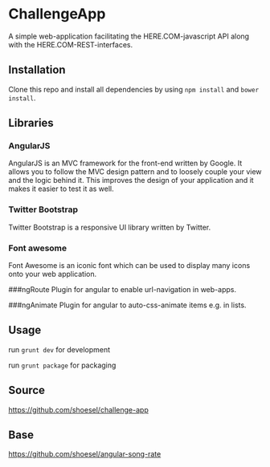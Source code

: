 # ChallengeApp
A simple web-application facilitating the HERE.COM-javascript API along with the HERE.COM-REST-interfaces.

## Installation
Clone this repo and install all dependencies by using `npm install` and `bower install`.

## Libraries

### AngularJS
AngularJS is an MVC framework for the front-end written by Google. It allows you to follow the MVC design pattern and to loosely couple your view and the logic behind it.
This improves the design of your application and it makes it easier to test it as well.

### Twitter Bootstrap
Twitter Bootstrap is a responsive UI library written by Twitter.

### Font awesome
Font Awesome is an iconic font which can be used to display many icons onto your web application.

###ngRoute
Plugin for angular to enable url-navigation in web-apps.

###ngAnimate
Plugin for angular to auto-css-animate items e.g. in lists.

## Usage
run `grunt dev` for development

run `grunt package` for packaging

## Source
https://github.com/shoesel/challenge-app
## Base
https://github.com/shoesel/angular-song-rate
